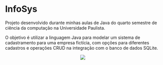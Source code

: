 # InfoSys

Projeto desenvolvido durante minhas aulas de Java do quarto semestre de ciência da computação na Universidade Paulista.

O objetivo é utilizar a linguagem Java para modelar um sistema de cadastramento para uma empresa fictícia, com opções para diferentes cadastros e operações CRUD na integração com o banco de dados SQLite.

<div align="center"><img src="../media/print.png?raw=true"></div>
